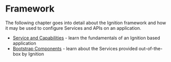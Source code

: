 # Framework

The following chapter goes into detail about the Ignition framework and how it may be used to configure Services and APIs on an application.

- [Service and Capabilities](./service-and-capabilities.md) - learn the fundamentals of an Ignition based application
- [Bootstrap Components](./bootstrap-components/index.md) - learn about the Services provided out-of-the-box by Ignition
